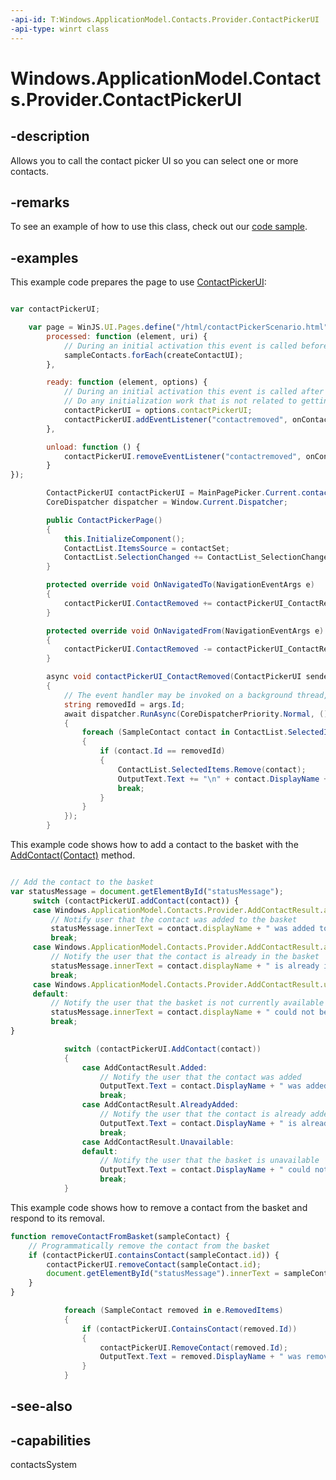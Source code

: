 ```yaml
---
-api-id: T:Windows.ApplicationModel.Contacts.Provider.ContactPickerUI
-api-type: winrt class
---
```


<!-- Class syntax.
public class ContactPickerUI : Windows.ApplicationModel.Contacts.Provider.IContactPickerUI, Windows.ApplicationModel.Contacts.Provider.IContactPickerUI2
-->

# Windows.ApplicationModel.Contacts.Provider.ContactPickerUI

## -description
Allows you to call the contact picker UI so you can select one or more contacts.

## -remarks
To see an example of how to use this class, check out our [code sample](https://go.microsoft.com/fwlink/p/?linkid=231575).

## -examples
This example code prepares the page to use [ContactPickerUI](contactpickerui.md):

```javascript

var contactPickerUI;

    var page = WinJS.UI.Pages.define("/html/contactPickerScenario.html", {
        processed: function (element, uri) {
            // During an initial activation this event is called before the system splash screen is torn down.
            sampleContacts.forEach(createContactUI);
        },

        ready: function (element, options) {
            // During an initial activation this event is called after the system splash screen is torn down.
            // Do any initialization work that is not related to getting the initial UI setup.
            contactPickerUI = options.contactPickerUI;
            contactPickerUI.addEventListener("contactremoved", onContactRemoved, false);
        },

        unload: function () {
            contactPickerUI.removeEventListener("contactremoved", onContactRemoved, false);
        }
});

```

```csharp
        ContactPickerUI contactPickerUI = MainPagePicker.Current.contactPickerUI;
        CoreDispatcher dispatcher = Window.Current.Dispatcher;

        public ContactPickerPage()
        {
            this.InitializeComponent();
            ContactList.ItemsSource = contactSet;
            ContactList.SelectionChanged += ContactList_SelectionChanged;
        }

        protected override void OnNavigatedTo(NavigationEventArgs e)
        {
            contactPickerUI.ContactRemoved += contactPickerUI_ContactRemoved;
        }

        protected override void OnNavigatedFrom(NavigationEventArgs e)
        {
            contactPickerUI.ContactRemoved -= contactPickerUI_ContactRemoved;
        }

        async void contactPickerUI_ContactRemoved(ContactPickerUI sender, ContactRemovedEventArgs args)
        {
            // The event handler may be invoked on a background thread, so use the Dispatcher to run the UI-related code on the UI thread.
            string removedId = args.Id;
            await dispatcher.RunAsync(CoreDispatcherPriority.Normal, () =>
            {
                foreach (SampleContact contact in ContactList.SelectedItems)
                {
                    if (contact.Id == removedId)
                    {
                        ContactList.SelectedItems.Remove(contact);
                        OutputText.Text += "\n" + contact.DisplayName + " was removed from the basket";
                        break;
                    }
                }
            });
        }

```

This example code shows how to add a contact to the basket with the [AddContact(Contact)](contactpickerui_addcontact_79336216.md) method.

```javascript

// Add the contact to the basket
var statusMessage = document.getElementById("statusMessage");
     switch (contactPickerUI.addContact(contact)) {
     case Windows.ApplicationModel.Contacts.Provider.AddContactResult.added:
         // Notify user that the contact was added to the basket
         statusMessage.innerText = contact.displayName + " was added to the basket";
         break;
     case Windows.ApplicationModel.Contacts.Provider.AddContactResult.alreadyAdded:
         // Notify the user that the contact is already in the basket
         statusMessage.innerText = contact.displayName + " is already in the basket";
         break;
     case Windows.ApplicationModel.Contacts.Provider.AddContactResult.unavailable:
     default:
         // Notify the user that the basket is not currently available
         statusMessage.innerText = contact.displayName + " could not be added to the basket";
         break;
}

```

```csharp
            switch (contactPickerUI.AddContact(contact))
            {
                case AddContactResult.Added:
                    // Notify the user that the contact was added
                    OutputText.Text = contact.DisplayName + " was added to the basket";
                    break;
                case AddContactResult.AlreadyAdded:
                    // Notify the user that the contact is already added
                    OutputText.Text = contact.DisplayName + " is already in the basket";
                    break;
                case AddContactResult.Unavailable:
                default:
                    // Notify the user that the basket is unavailable
                    OutputText.Text = contact.DisplayName + " could not be added to the basket";
                    break;
            }

```

This example code shows how to remove a contact from the basket and respond to its removal.

```javascript
function removeContactFromBasket(sampleContact) {
    // Programmatically remove the contact from the basket
    if (contactPickerUI.containsContact(sampleContact.id)) {
        contactPickerUI.removeContact(sampleContact.id);
        document.getElementById("statusMessage").innerText = sampleContact.displayName + " was removed from the basket";
    }
}

```

```csharp
            foreach (SampleContact removed in e.RemovedItems)
            {
                if (contactPickerUI.ContainsContact(removed.Id))
                {
                    contactPickerUI.RemoveContact(removed.Id);
                    OutputText.Text = removed.DisplayName + " was removed from the basket";
                }
            }

```



## -see-also
## -capabilities
contactsSystem
